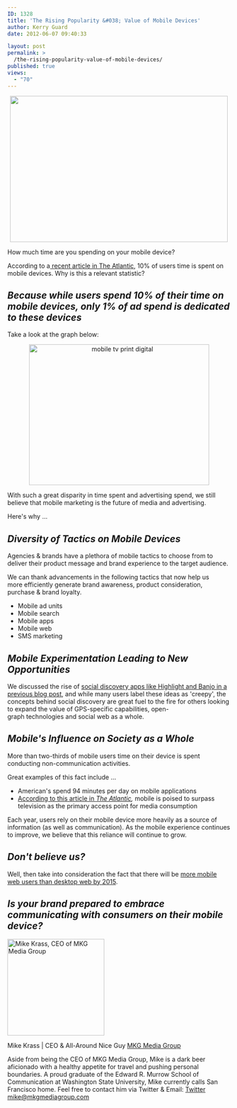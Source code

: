 ```yaml
---
ID: 1328
title: 'The Rising Popularity &#038; Value of Mobile Devices'
author: Kerry Guard
date: 2012-06-07 09:40:33

layout: post
permalink: >
  /the-rising-popularity-value-of-mobile-devices/
published: true
views:
  - "70"
---
```

<p style="text-align: center;"><img class="aligncenter  wp-image-1329" title="The new Nokia smart phone Lumia 800 is shown off at Nokia world, London" src="http://mkgmediagroup.com/wp-content/uploads/2012/06/mobile-phone.jpeg" alt="" width="492" height="330" /></p>
<p style="text-align: left;">How much time are you spending on your mobile device?</p>
<p style="text-align: left;">According to a<a href="http://www.theatlantic.com/business/archive/2012/05/this-graph-is-disastrous-for-print-and-great-for-facebook-or-the-opposite/257857/" target="_blank"> recent article in The Atlantic</a>, 10% of users time is spent on mobile devices. Why is this a relevant statistic?</p>

<h2 style="text-align: left;"><em>Because while users spend 10% of their time on mobile devices, only 1% of ad spend is dedicated to these devices</em></h2>
Take a look at the graph below:
<p style="text-align: center;"><img class="aligncenter  wp-image-1330" title="time spent chart" src="http://mkgmediagroup.com/wp-content/uploads/2012/06/time-spent-chart.png" alt="mobile tv print digital" width="407" height="318" /></p>
<p style="text-align: left;">With such a great disparity in time spent and advertising spend, we still believe that mobile marketing is the future of media and advertising.</p>
<p style="text-align: left;">Here's why ...</p>

<h2 style="text-align: left;"><em>Diversity of Tactics on Mobile Devices</em></h2>
<p style="text-align: left;">Agencies &amp; brands have a plethora of mobile tactics to choose from to deliver their product message and brand experience to the target audience.</p>
<p style="text-align: left;">We can thank advancements in the following tactics that now help us more efficiently generate brand awareness, product consideration, purchase &amp; brand loyalty.</p>

<ul>
	<li>Mobile ad units</li>
	<li>Mobile search</li>
	<li>Mobile apps</li>
	<li>Mobile web</li>
	<li>SMS marketing</li>
</ul>
<h2><em>Mobile Experimentation Leading to New Opportunities</em></h2>
We discussed the rise of <a href="http://mkgmediagroup.com/location-based-apps-at-sxswi" target="_blank">social discovery apps like Highlight and Banjo in a previous blog post</a>, and while many users label these ideas as 'creepy', the concepts behind social discovery are great fuel to the fire for others looking to expand the value of GPS-specific capabilities, open-graph technologies and social web as a whole.
<h2><em>Mobile's Influence on Society as a Whole</em></h2>
More than two-thirds of mobile users time on their device is spent conducting non-communication activities.

Great examples of this fact include ...
<ul>
	<li>American's spend 94 minutes per day on mobile applications</li>
	<li><a href="http://www.theatlantic.com/business/archive/2012/06/why-mobile-will-dominate-the-future-of-media-and-advertising/258069/" target="_blank">According to this article in </a><em><a href="http://www.theatlantic.com/business/archive/2012/06/why-mobile-will-dominate-the-future-of-media-and-advertising/258069/" target="_blank">The Atlantic</a>, </em>mobile is poised to surpass television as the primary access point for media consumption</li>
</ul>
Each year, users rely on their mobile device more heavily as a source of information (as well as communication). As the mobile experience continues to improve, we believe that this reliance will continue to grow.
<h2><em>Don't believe us?</em></h2>
Well, then take into consideration the fact that there will be <a href="http://searchengineland.com/forecast-more-us-mobile-web-users-than-pc-by-2015-92516" target="_blank">more mobile web users than desktop web by 2015</a>.
<h2><em>Is your brand prepared to embrace communicating with consumers on their mobile device?</em></h2>

<img src="http://mkgmediagroup.com/wp-content/uploads/2011/08/mk_median_bw_head.jpeg" alt="Mike Krass, CEO of MKG Media Group" width="219" height="218" class="alignleft size-full wp-image-1794" />

<span itemprop="jobTitle">Mike Krass | CEO & All-Around Nice Guy</span>
<a href="http://www.mkgmediagroup.com" itemprop="url">MKG Media Group</a>
</span>

Aside from being the CEO of MKG Media Group, Mike is a dark beer aficionado with a healthy appetite for travel and pushing personal boundaries. A proud graduate of the Edward R. Murrow School of Communication at Washington State University, Mike currently calls San Francisco home. Feel free to contact him via Twitter & Email:
<a href="http://www.twitter.com/mikekrass" itemprop="url">Twitter</a>
<a href="mailto:mike@mkgmediagroup.com" itemprop="email">mike@mkgmediagroup.com</a>
</div>